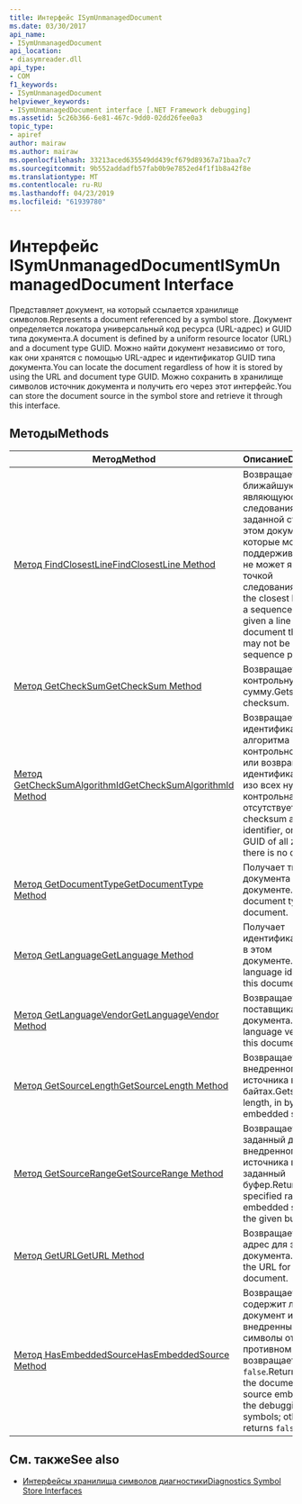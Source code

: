 ```yaml
---
title: Интерфейс ISymUnmanagedDocument
ms.date: 03/30/2017
api_name:
- ISymUnmanagedDocument
api_location:
- diasymreader.dll
api_type:
- COM
f1_keywords:
- ISymUnmanagedDocument
helpviewer_keywords:
- ISymUnmanagedDocument interface [.NET Framework debugging]
ms.assetid: 5c26b366-6e81-467c-9dd0-02dd26fee0a3
topic_type:
- apiref
author: mairaw
ms.author: mairaw
ms.openlocfilehash: 33213aced635549dd439cf679d89367a71baa7c7
ms.sourcegitcommit: 9b552addadfb57fab0b9e7852ed4f1f1b8a42f8e
ms.translationtype: MT
ms.contentlocale: ru-RU
ms.lasthandoff: 04/23/2019
ms.locfileid: "61939780"
---
```

# <a name="isymunmanageddocument-interface"></a><span data-ttu-id="e4fa2-102">Интерфейс ISymUnmanagedDocument</span><span class="sxs-lookup"><span data-stu-id="e4fa2-102">ISymUnmanagedDocument Interface</span></span>
<span data-ttu-id="e4fa2-103">Представляет документ, на который ссылается хранилище символов.</span><span class="sxs-lookup"><span data-stu-id="e4fa2-103">Represents a document referenced by a symbol store.</span></span> <span data-ttu-id="e4fa2-104">Документ определяется локатора универсальный код ресурса (URL-адрес) и GUID типа документа.</span><span class="sxs-lookup"><span data-stu-id="e4fa2-104">A document is defined by a uniform resource locator (URL) and a document type GUID.</span></span> <span data-ttu-id="e4fa2-105">Можно найти документ независимо от того, как они хранятся с помощью URL-адрес и идентификатор GUID типа документа.</span><span class="sxs-lookup"><span data-stu-id="e4fa2-105">You can locate the document regardless of how it is stored by using the URL and document type GUID.</span></span> <span data-ttu-id="e4fa2-106">Можно сохранить в хранилище символов источник документа и получить его через этот интерфейс.</span><span class="sxs-lookup"><span data-stu-id="e4fa2-106">You can store the document source in the symbol store and retrieve it through this interface.</span></span>  
  
## <a name="methods"></a><span data-ttu-id="e4fa2-107">Методы</span><span class="sxs-lookup"><span data-stu-id="e4fa2-107">Methods</span></span>  
  
|<span data-ttu-id="e4fa2-108">Метод</span><span class="sxs-lookup"><span data-stu-id="e4fa2-108">Method</span></span>|<span data-ttu-id="e4fa2-109">Описание</span><span class="sxs-lookup"><span data-stu-id="e4fa2-109">Description</span></span>|  
|------------|-----------------|  
|[<span data-ttu-id="e4fa2-110">Метод FindClosestLine</span><span class="sxs-lookup"><span data-stu-id="e4fa2-110">FindClosestLine Method</span></span>](../../../../docs/framework/unmanaged-api/diagnostics/isymunmanageddocument-findclosestline-method.md)|<span data-ttu-id="e4fa2-111">Возвращает ближайшую строку, являющуюся точкой следования, для заданной строки в этом документе, которые могут поддерживаться или не может являться точкой следования.</span><span class="sxs-lookup"><span data-stu-id="e4fa2-111">Returns the closest line that is a sequence point, given a line in this document that may or may not be a sequence point.</span></span>|  
|[<span data-ttu-id="e4fa2-112">Метод GetCheckSum</span><span class="sxs-lookup"><span data-stu-id="e4fa2-112">GetCheckSum Method</span></span>](../../../../docs/framework/unmanaged-api/diagnostics/isymunmanageddocument-getchecksum-method.md)|<span data-ttu-id="e4fa2-113">Возвращает контрольную сумму.</span><span class="sxs-lookup"><span data-stu-id="e4fa2-113">Gets the checksum.</span></span>|  
|[<span data-ttu-id="e4fa2-114">Метод GetCheckSumAlgorithmId</span><span class="sxs-lookup"><span data-stu-id="e4fa2-114">GetCheckSumAlgorithmId Method</span></span>](../../../../docs/framework/unmanaged-api/diagnostics/isymunmanageddocument-getchecksumalgorithmid-method.md)|<span data-ttu-id="e4fa2-115">Возвращает идентификатор алгоритма контрольной суммы, или возвращает идентификатор GUID изо всех нулей, если контрольная сумма отсутствует.</span><span class="sxs-lookup"><span data-stu-id="e4fa2-115">Gets the checksum algorithm identifier, or returns a GUID of all zeros if there is no checksum.</span></span>|  
|[<span data-ttu-id="e4fa2-116">Метод GetDocumentType</span><span class="sxs-lookup"><span data-stu-id="e4fa2-116">GetDocumentType Method</span></span>](../../../../docs/framework/unmanaged-api/diagnostics/isymunmanageddocument-getdocumenttype-method.md)|<span data-ttu-id="e4fa2-117">Получает тип документа в этом документе.</span><span class="sxs-lookup"><span data-stu-id="e4fa2-117">Gets the document type of this document.</span></span>|  
|[<span data-ttu-id="e4fa2-118">Метод GetLanguage</span><span class="sxs-lookup"><span data-stu-id="e4fa2-118">GetLanguage Method</span></span>](../../../../docs/framework/unmanaged-api/diagnostics/isymunmanageddocument-getlanguage-method.md)|<span data-ttu-id="e4fa2-119">Получает идентификатор языка в этом документе.</span><span class="sxs-lookup"><span data-stu-id="e4fa2-119">Gets the language identifier of this document.</span></span>|  
|[<span data-ttu-id="e4fa2-120">Метод GetLanguageVendor</span><span class="sxs-lookup"><span data-stu-id="e4fa2-120">GetLanguageVendor Method</span></span>](../../../../docs/framework/unmanaged-api/diagnostics/isymunmanageddocument-getlanguagevendor-method.md)|<span data-ttu-id="e4fa2-121">Возвращает поставщика языка документа.</span><span class="sxs-lookup"><span data-stu-id="e4fa2-121">Gets the language vendor of this document.</span></span>|  
|[<span data-ttu-id="e4fa2-122">Метод GetSourceLength</span><span class="sxs-lookup"><span data-stu-id="e4fa2-122">GetSourceLength Method</span></span>](../../../../docs/framework/unmanaged-api/diagnostics/isymunmanageddocument-getsourcelength-method.md)|<span data-ttu-id="e4fa2-123">Возвращает длину внедренного источника в байтах.</span><span class="sxs-lookup"><span data-stu-id="e4fa2-123">Gets the length, in bytes, of the embedded source.</span></span>|  
|[<span data-ttu-id="e4fa2-124">Метод GetSourceRange</span><span class="sxs-lookup"><span data-stu-id="e4fa2-124">GetSourceRange Method</span></span>](../../../../docs/framework/unmanaged-api/diagnostics/isymunmanageddocument-getsourcerange-method.md)|<span data-ttu-id="e4fa2-125">Возвращает заданный диапазон внедренного источника в заданный буфер.</span><span class="sxs-lookup"><span data-stu-id="e4fa2-125">Returns the specified range of the embedded source into the given buffer.</span></span>|  
|[<span data-ttu-id="e4fa2-126">Метод GetURL</span><span class="sxs-lookup"><span data-stu-id="e4fa2-126">GetURL Method</span></span>](../../../../docs/framework/unmanaged-api/diagnostics/isymunmanageddocument-geturl-method.md)|<span data-ttu-id="e4fa2-127">Возвращает URL-адрес для этого документа.</span><span class="sxs-lookup"><span data-stu-id="e4fa2-127">Returns the URL for this document.</span></span>|  
|[<span data-ttu-id="e4fa2-128">Метод HasEmbeddedSource</span><span class="sxs-lookup"><span data-stu-id="e4fa2-128">HasEmbeddedSource Method</span></span>](../../../../docs/framework/unmanaged-api/diagnostics/isymunmanageddocument-hasembeddedsource-method.md)|<span data-ttu-id="e4fa2-129">Возвращает `true` , содержит ли документ источника, внедренный в символы отладки; в противном случае возвращает `false`.</span><span class="sxs-lookup"><span data-stu-id="e4fa2-129">Returns `true` if the document has source embedded in the debugging symbols; otherwise, returns `false`.</span></span>|  
  
## <a name="see-also"></a><span data-ttu-id="e4fa2-130">См. также</span><span class="sxs-lookup"><span data-stu-id="e4fa2-130">See also</span></span>

- [<span data-ttu-id="e4fa2-131">Интерфейсы хранилища символов диагностики</span><span class="sxs-lookup"><span data-stu-id="e4fa2-131">Diagnostics Symbol Store Interfaces</span></span>](../../../../docs/framework/unmanaged-api/diagnostics/diagnostics-symbol-store-interfaces.md)

